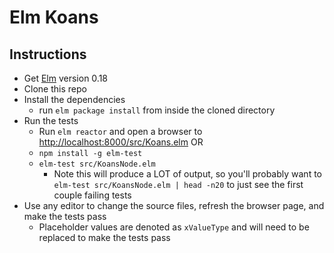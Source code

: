# Elm Koans

## Instructions

* Get [Elm](http://elm-lang.org/install) version 0.18
* Clone this repo
* Install the dependencies
  * run `elm package install` from inside the cloned directory
* Run the tests
  * Run `elm reactor` and open a browser to [http://localhost:8000/src/Koans.elm](http://localhost:8000/src/Koans.elm)
  OR
  * `npm install -g elm-test`
  * `elm-test src/KoansNode.elm`
    * Note this will produce a LOT of output, so you'll probably want to `elm-test src/KoansNode.elm | head -n20` to just see the first couple failing tests
* Use any editor to change the source files, refresh the browser page, and make the tests pass
  * Placeholder values are denoted as `xValueType` and will need to be replaced to make the tests pass

